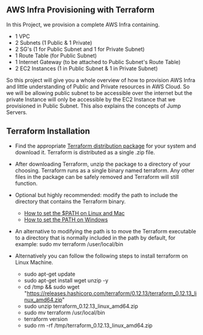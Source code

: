 ## AWS Infra Provisioning with Terraform

In this Project, we provision a complete AWS Infra containing.
- 1 VPC
- 2 Subnets (1 Public & 1 Private)
- 2 SG's (1 for Public Subnet and 1 for Private Subnet)
- 1 Route Table (for Public Subnet)
- 1 Internet Gateway (to be attached to Public Subnet's Route Table)
- 2 EC2 Instances (1 in Public Subnet & 1 in Private Subnet)


So this project will give you a whole overview of how to provision AWS Infra and little understanding of Public and Private resources in AWS Cloud.
So we will be allowing public subnet to be accessible over the internet but the private Instance will only be accessible by the EC2 Instance that we provisioned in Public Subnet.
This also explains the concepts of Jump Servers.


## Terraform Installation

- Find the appropriate [Terraform distribution package](https://www.terraform.io/downloads.html) for your system and download it. Terraform is distributed as a single .zip file.

- After downloading Terraform, unzip the package to a directory of your choosing. Terraform runs as a single binary named terraform. Any other files in the package can be safely removed and Terraform will still function.

- Optional but highly recommended: modify the path to include the directory that contains the Terraform binary.
  - [How to set the $PATH on Linux and Mac](https://stackoverflow.com/questions/14637979/how-to-permanently-set-path-on-linux)
  - [How to set the PATH on Windows](https://stackoverflow.com/questions/1618280/where-can-i-set-path-to-make-exe-on-windows)

- An alternative to modifying the path is to move the Terraform executable to a directory that is normally included in the path by default, 
  for example: sudo mv terraform /user/local/bin
  
- Alternatively you can follow the following steps to install terraform on Linux Machine.
  - sudo apt-get update
  - sudo apt-get install wget unzip -y
  - cd /tmp && sudo wget "https://releases.hashicorp.com/terraform/0.12.13/terraform_0.12.13_linux_amd64.zip"
  - sudo unzip terraform_0.12.13_linux_amd64.zip
  - sudo mv terraform /usr/local/bin
  - terraform version
  - sudo rm -rf /tmp/terraform_0.12.13_linux_amd64.zip 
